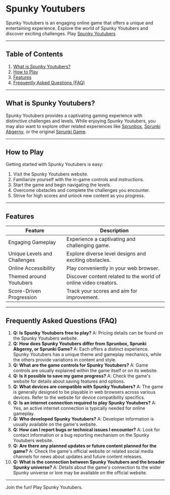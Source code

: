 # Spunky Youtubers

Spunky Youtubers is an engaging online game that offers a unique and entertaining experience. Explore the world of Spunky Youtubers and discover exciting challenges. Play [Spunky Youtubers](https://spunky.games/spunky-youtubers)

---

## Table of Contents

1. [What is Spunky Youtubers?](#what-is-spunky-youtubers)
2. [How to Play](#how-to-play)
3. [Features](#features)
4. [Frequently Asked Questions (FAQ)](#faq)

---

## What is Spunky Youtubers? <a name="what-is-spunky-youtubers"></a>

Spunky Youtubers provides a captivating gaming experience with distinctive challenges and levels. While enjoying Spunky Youtubers, you may also want to explore other related experiences like [Sprunbox](https://sprunki.es/sprunbox), [Sprunki Abgerny](https://sprunkigame.games/sprunki-abgerny-game), or the original [Sprunki Game](https://sprunkigame.games/sprunki-game).


---

## How to Play <a name="how-to-play"></a>

Getting started with Spunky Youtubers is easy:

1. Visit the Spunky Youtubers website.
2. Familiarize yourself with the in-game controls and instructions.
3. Start the game and begin navigating the levels.
4. Overcome obstacles and complete the challenges you encounter.
5. Strive for high scores and unlock new content as you progress.

---

## Features <a name="features"></a>

| Feature | Description |
|---|---|
| Engaging Gameplay | Experience a captivating and challenging game. |
| Unique Levels and Challenges | Explore diverse level designs and exciting obstacles. |
| Online Accessibility | Play conveniently in your web browser. |
| Themed around Youtubers | Discover content related to the world of online video creators. |
| Score-Driven Progression | Track your scores and aim for improvement. |

---

## Frequently Asked Questions (FAQ) <a name="faq"></a>

1. **Q: Is Spunky Youtubers free to play?** A: Pricing details can be found on the Spunky Youtubers website.
2. **Q: How does Spunky Youtubers differ from Sprunbox, Sprunki Abgerny, or Sprunki Game?** A: Each offers a distinct experience. Spunky Youtubers has a unique theme and gameplay mechanics, while the others provide variations in content and style.
3. **Q: What are the game controls for Spunky Youtubers?** A: Game controls are usually explained within the game itself or on its website.
4. **Q: Is it possible to save my game progress?** A: Check the game's website for details about saving features and options.
5. **Q: What devices are compatible with Spunky Youtubers?** A: The game is generally designed to be playable in web browsers across various devices. Refer to the website for device compatibility specifics.
6. **Q: Is an internet connection required to play Spunky Youtubers?** A: Yes, an active internet connection is typically needed for online gameplay.
7. **Q: Who developed Spunky Youtubers?** A: Developer information is usually available on the game's website.
8. **Q: How can I report bugs or technical issues I encounter?** A: Look for contact information or a bug reporting mechanism on the Spunky Youtubers website.
9. **Q: Are there any planned updates or future content planned for the game?** A: Check the game's official website or related social media channels for news about updates and future content releases.
10. **Q:  What is the connection between Spunky Youtubers and the broader Spunky universe?** A: Details about the game's connection to the wider Spunky universe or lore may be available on the official website.


---

Join the fun! Play Spunky Youtubers.
